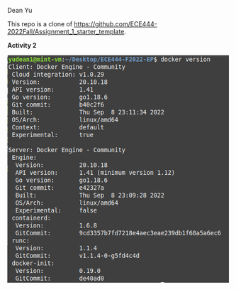 Dean Yu 

This repo is a clone of https://github.com/ECE444-2022Fall/Assignment_1_starter_template.

**Activity 2**

![](images/Activity2.png)
